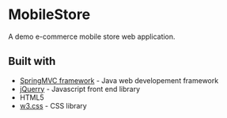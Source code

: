 # MobileStore
A demo e-commerce mobile store web application. 

## Built with
* [SpringMVC framework](https://spring.io/) - Java web developement framework
* [jQuerry](https://jquery.com/) - Javascript front end library
* HTML5
* [w3.css](https://www.w3schools.com/w3css/) - CSS library
